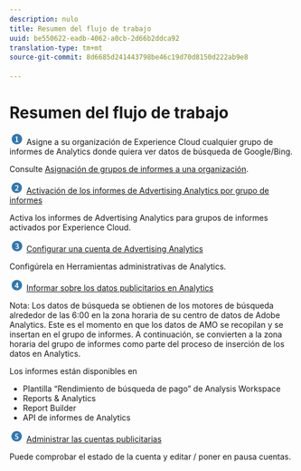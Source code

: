 ```yaml
---
description: nulo
title: Resumen del flujo de trabajo
uuid: be550622-eadb-4062-a0cb-2d66b2ddca92
translation-type: tm+mt
source-git-commit: 8d6685d241443798be46c19d70d8150d222ab9e8

---
```



# Resumen del flujo de trabajo

![](assets/step1_icon.png) Asigne a su organización de Experience Cloud cualquier grupo de informes de Analytics donde quiera ver datos de búsqueda de Google/Bing.

Consulte [Asignación de grupos de informes a una organización](https://docs.adobe.com/content/help/es-ES/core-services/interface/about-core-services/report-suite-mapping.html).

![](assets/step2_icon.png) [Activación de los informes de Advertising Analytics por grupo de informes](/help/integrate/c-advertising-analytics/c-adanalytics-workflow/aa-provision-rs.md)

Activa los informes de Advertising Analytics para grupos de informes activados por Experience Cloud.

![](assets/step3_icon.png) [Configurar una cuenta de Advertising Analytics](/help/integrate/c-advertising-analytics/c-adanalytics-workflow/aa-create-ad-account.md)

Configúrela en Herramientas administrativas de Analytics.

![](assets/step4_icon.png) [Informar sobre los datos publicitarios en Analytics](/help/integrate/c-advertising-analytics/c-adanalytics-workflow/aa-report-ad-data-an.md)

Nota: Los datos de búsqueda se obtienen de los motores de búsqueda alrededor de las 6:00 en la zona horaria de su centro de datos de Adobe Analytics. Este es el momento en que los datos de AMO se recopilan y se insertan en el grupo de informes. A continuación, se convierten a la zona horaria del grupo de informes como parte del proceso de inserción de los datos en Analytics.

Los informes están disponibles en

* Plantilla “Rendimiento de búsqueda de pago” de Analysis Workspace
* Reports &amp; Analytics
* Report Builder
* API de informes de Analytics

![](assets/step5_icon.png) [Administrar las cuentas publicitarias](/help/integrate/c-advertising-analytics/c-adanalytics-workflow/aa-manage-ad-accounts.md)

Puede comprobar el estado de la cuenta y editar / poner en pausa cuentas.
